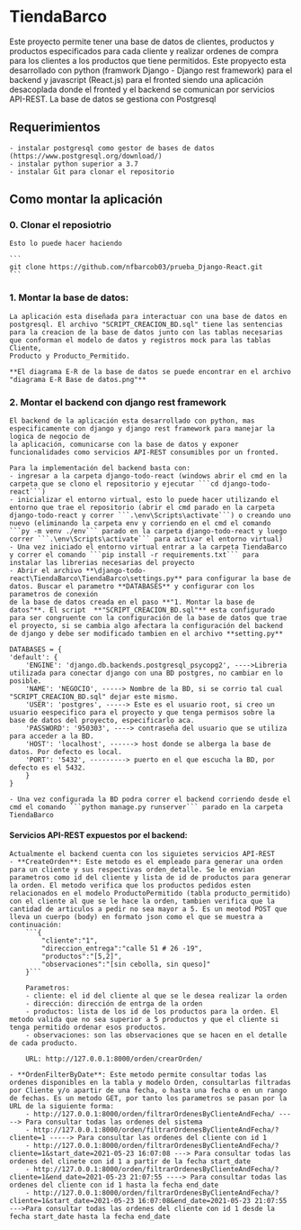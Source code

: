 # TiendaBarco
Este proyecto permite tener una base de datos de clientes, productos y productos especificados para cada cliente y realizar ordenes de compra para los clientes a los productos que tiene permitidos.
Este propyecto esta desarrollado con python (framwork Django - Django rest framework) para el backend y javascript (React.js) para el fronted siendo una aplicación desacoplada donde el fronted y el backend se comunican por servicios API-REST. La base de datos se gestiona con Postgresql

## Requerimientos

	- instalar postgresql como gestor de bases de datos (https://www.postgresql.org/download/)
	- instalar python superior a 3.7
	- instalar Git para clonar el repositorio

## Como montar la aplicación

### 0. Clonar el reposiotrio

	Esto lo puede hacer haciendo 
	
	```
	git clone https://github.com/nfbarcob03/prueba_Django-React.git
	```

### 1. Montar la base de datos:

	La aplicación esta diseñada para interactuar con una base de datos en postgresql. El archivo "SCRIPT_CREACION_BD.sql" tiene las sentencias
	para la creacion de la base de datos junto con las tablas necesarias que conforman el modelo de datos y registros mock para las tablas Cliente,
	Producto y Producto_Permitido.
	
	**El diagrama E-R de la base de datos se puede encontrar en el archivo "diagrama E-R Base de datos.png"**
	
### 2. Montar el backend con django rest framework
	El backend de la aplicación esta desarrollado con python, mas especificamente con django y django rest framework para manejar la logica de negocio de 
	la aplicación, comunicarse con la base de datos y exponer funcionalidades como servicios API-REST consumibles por un fronted.
	
	Para la implementación del backend basta con: 
	- ingresar a la carpeta django-todo-react (windows abrir el cmd en la carpeta que se clono el repositorio y ejecutar ```cd django-todo-react```)
	- inicializar el entorno virtual, esto lo puede hacer utilizando el entorno que trae el repositorio (abrir el cmd parado en la carpeta django-todo-react y correr ```.\env\Scripts\activate```) o creando uno nuevo (eliminando la carpeta env y corriendo en el cmd el comando ```py -m venv ./env``` parado en la carpeta django-todo-react y luego correr ```.\env\Scripts\activate``` para activar el entorno virtual)
	- Una vez iniciado el entorno virtual entrar a la carpeta TiendaBarco y correr el comando ```pip install -r requirements.txt``` para instalar las librerias necesarias del proyecto
	- Abrir el archivo **\django-todo-react\TiendaBarco\TiendaBarco\settings.py** para configurar la base de datos. Buscar el parametro **DATABASES** y configurar con los parametros de conexión 
	de la base de datos creada en el paso **"1. Montar la base de datos"**. El script  **"SCRIPT_CREACION_BD.sql"** esta configurado para ser congruente con la configuración de la base de datos que trae el proyecto, si se cambia algo afectara la configuración del backend de django y debe ser modificado tambien en el archivo **setting.py**
	
	DATABASES = {
    'default': {
        'ENGINE': 'django.db.backends.postgresql_psycopg2', ---->Libreria utilizada para conectar django con una BD postgres, no cambiar en lo posible.
        'NAME': 'NEGOCIO', -----> Nombre de la BD, si se corrio tal cual "SCRIPT_CREACION_BD.sql" dejar este mismo.
        'USER': 'postgres', -----> Este es el usuario root, si creo un usuario eespecifico para el proyecto y que tenga permisos sobre la base de datos del proyecto, especificarlo aca.
        'PASSWORD': '950303', ----> contraseña del usuario que se utiliza para acceder a la BD.
        'HOST': 'localhost', ------> host donde se alberga la base de datos. Por defecto es local. 
        'PORT': '5432', ---------> puerto en el que escucha la BD, por defecto es el 5432.
		}
	}	
	
	- Una vez configurada la BD podra correr el backend corriendo desde el cmd el comando ```python manage.py runserver``` parado en la carpeta TiendaBarco
	
#### Servicios API-REST expuestos por el backend:
	Actualmente el backend cuenta con los siguietes servicios API-REST
	- **CreateOrden**: Este metodo es el empleado para generar una orden para un cliente y sus respectivas orden_detalle. Se le envian parametros como id del cliente y lista de id de productos para generar la orden. El metodo verifica que los productos pedidos esten relacionados en el modelo ProductoPermitido (tabla producto_permitido) con el cliente al que se le hace la orden, tambien verifica que la cantidad de articulos a pedir no sea mayor a 5. Es un meotod POST que lleva un cuerpo (body) en formato json como el que se muestra a continuación:
		```{
			"cliente":"1", 
			"direccion_entrega":"calle 51 # 26 -19",
			"productos":"[5,2]",
			"observaciones":"[sin cebolla, sin queso]"
		}```
		
		Parametros:
		- cliente: el id del cliente al que se le desea realizar la orden
		- dirección: dirección de entrga de la orden
		- productos: lista de los id de los productos para la orden. El metodo valida que no sea superior a 5 productos y que el cliente si tenga permitido ordenar esos productos.
		- observaciones: son las observaciones que se hacen en el detalle de cada producto.
		
		URL: http://127.0.0.1:8000/orden/crearOrden/
		
	- **OrdenFilterByDate**: Este metodo permite consultar todas las ordenes disponibles en la tabla y modelo Orden, consultarlas filtradas por Cliente y/o apartir de una fecha, o hasta una fecha o en un rango de fechas. Es un metodo GET, por tanto los parametros se pasan por la URL de la siguiente forma:
		- http://127.0.0.1:8000/orden/filtrarOrdenesByClienteAndFecha/ -----> Para consultar todas las ordenes del sistema
		- http://127.0.0.1:8000/orden/filtrarOrdenesByClienteAndFecha/?cliente=1 -----> Para consultar las ordenes del cliente con id 1
		- http://127.0.0.1:8000/orden/filtrarOrdenesByClienteAndFecha/?cliente=1&start_date=2021-05-23 16:07:08 ---> Para consultar todas las ordenes del clinete con id 1 a partir de la fecha start_date
		- http://127.0.0.1:8000/orden/filtrarOrdenesByClienteAndFecha/?cliente=1&end_date=2021-05-23 21:07:55 ----> Para consultar todas las ordenes del cliente con id 1 hasta la fecha end_date
		- http://127.0.0.1:8000/orden/filtrarOrdenesByClienteAndFecha/?cliente=1&start_date=2021-05-23 16:07:08&end_date=2021-05-23 21:07:55 --->Para consultar todas las ordenes del cliente con id 1 desde la fecha start_date hasta la fecha end_date
	